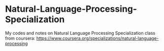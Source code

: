 # Natural-Language-Processing-Specialization
My codes and notes on  Natural Language Processing Specialization class from coursera: https://www.coursera.org/specializations/natural-language-processing
